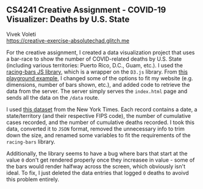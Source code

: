 ## CS4241 Creative Assignment - COVID-19 Visualizer: Deaths by U.S. State
Vivek Voleti <br>
https://creative-exercise-absolutechad.glitch.me

For the creative assignment, I created a data visualization project that uses a bar-race to show the number of COVID-related deaths by U.S. State (including various territories: Puerto Rico, D.C., Guam, etc.). I used the [racing-bars JS library](https://github.com/hatemhosny/racing-bars), which is a wrapper on the `D3.js` library. From [this playground example](https://racing-bars.hatemhosny.dev/playground), I changed some of the options to fit my website (e.g. dimensions, number of bars shown, etc.), and added code to retrieve the data from the server. The server simply serves the `index.html` page and sends all the data on the `/data` route.

I used [this dataset](https://raw.githubusercontent.com/nytimes/covid-19-data/refs/heads/master/us-states.csv) from the New York Times. Each record contains a date, a state/territory (and their respective FIPS code), the number of cumulative cases recorded, and the number of cumulative deaths recorded. I took this data, converted it to `JSON` format, removed the unnecessary info to trim down the size, and renamed some variables to fit the requirements of the `racing-bars` library. 

Additionally, the library seems to have a bug where bars that start at the value `0` don't get rendered properly once they increasee in value - some of the bars would render halfway across the screen, which obviously isn't ideal. To fix, I just deleted the data entries that logged `0` deaths to avoivd this problem entirely.